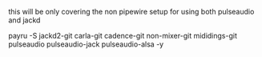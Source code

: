 this will be only covering the non pipewire setup for using both pulseaudio and jackd



payru -S jackd2-git carla-git cadence-git non-mixer-git mididings-git pulseaudio pulseaudio-jack pulseaudio-alsa -y

